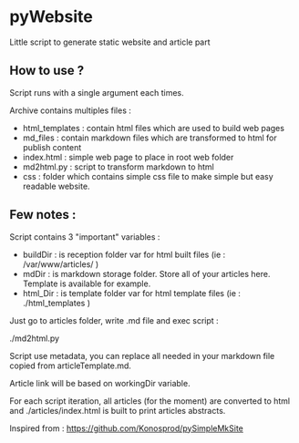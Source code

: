 # pyWebsite
Little script to generate static website and article part

## How to use ?
Script runs with a single argument each times.

Archive contains multiples files :
 * html_templates : contain html files which are used to build web pages
 * md_files : contain markdown files which are transformed to html for publish content
 * index.html : simple web page to place in root web folder
 * md2html.py : script to transform markdown to html
 * css : folder which contains simple css file to make simple but easy readable website.

## Few notes :

Script contains 3 "important" variables :

 * buildDir : is reception folder var for html built files (ie : /var/www/articles/ )
 * mdDir : is markdown storage folder. Store all of your articles here. Template is available for example.
 * html_Dir : is template folder var for html template files (ie : ./html_templates )
 


Just go to articles folder, write .md file and exec script :

./md2html.py 

Script use metadata, you can replace all needed in your markdown file copied from articleTemplate.md.

Article link will be based on workingDir variable.

For each script iteration, all articles (for the moment) are converted to html and ./articles/index.html is built to print articles abstracts.

Inspired from : https://github.com/Konosprod/pySimpleMkSite 
